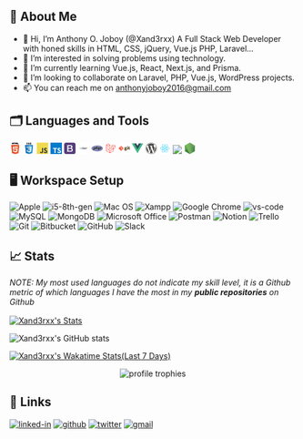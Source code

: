 ## 🚀 About Me

- 👋 Hi, I’m Anthony O. Joboy (@Xand3rxx) A Full Stack Web Developer with honed skills in HTML, CSS, jQuery, Vue.js PHP, Laravel...
- 👀 I’m interested in solving problems using technology.
- 🌱 I’m currently learning Vue.js, React, Next.js, and Prisma.
- 💞️ I’m looking to collaborate on Laravel, PHP, Vue.js, WordPress projects.
- 📫 You can reach me on anthonyjoboy2016@gmail.com

## 🗂️ Languages and Tools

<code><img height="20" src="https://raw.githubusercontent.com/github/explore/80688e429a7d4ef2fca1e82350fe8e3517d3494d/topics/html/html.png"></code>
<code><img height="20" src="https://raw.githubusercontent.com/github/explore/80688e429a7d4ef2fca1e82350fe8e3517d3494d/topics/css/css.png"></code>
<code><img height="20" src="https://raw.githubusercontent.com/github/explore/80688e429a7d4ef2fca1e82350fe8e3517d3494d/topics/javascript/javascript.png"></code>
<code><img height="20" src="https://raw.githubusercontent.com/github/explore/80688e429a7d4ef2fca1e82350fe8e3517d3494d/topics/typescript/typescript.png"></code>
<code><img height="20" src="https://raw.githubusercontent.com/github/explore/80688e429a7d4ef2fca1e82350fe8e3517d3494d/topics/bootstrap/bootstrap.png"></code>
<code><img height="20" src="https://raw.githubusercontent.com/github/explore/80688e429a7d4ef2fca1e82350fe8e3517d3494d/topics/jquery/jquery.png"></code>
<code><img height="20" src="https://raw.githubusercontent.com/github/explore/80688e429a7d4ef2fca1e82350fe8e3517d3494d/topics/php/php.png"></code>
<code><img height="20" src="https://raw.githubusercontent.com/github/explore/80688e429a7d4ef2fca1e82350fe8e3517d3494d/topics/laravel/laravel.png"></code>
<code><img height="20" src="https://raw.githubusercontent.com/github/explore/80688e429a7d4ef2fca1e82350fe8e3517d3494d/topics/git/git.png"></code>
<code><img height="20" src="https://raw.githubusercontent.com/github/explore/80688e429a7d4ef2fca1e82350fe8e3517d3494d/topics/vue/vue.png"></code>
<code><img height="20" src="https://raw.githubusercontent.com/github/explore/80688e429a7d4ef2fca1e82350fe8e3517d3494d/topics/wordpress/wordpress.png"></code>
<code><img height="20" src="https://raw.githubusercontent.com/github/explore/80688e429a7d4ef2fca1e82350fe8e3517d3494d/topics/react/react.png"></code>
<code><img height="20" src="https://raw.githubusercontent.com/github/explore/80688e429a7d4ef2fca1e82350fe8e3517d3494d/topics/next/next.png"></code>
<code><img height="20" src="https://raw.githubusercontent.com/github/explore/80688e429a7d4ef2fca1e82350fe8e3517d3494d/topics/nodejs/nodejs.png"></code>

## 🖥️ Workspace Setup

![Apple](https://img.shields.io/badge/Apple-%23000000.svg?style=for-the-badge&logo=apple&logoColor=white)
![i5-8th-gen](https://img.shields.io/badge/Intel-Core_i5_8th-0071C5?style=for-the-badge&logo=intel&logoColor=white)
![Mac OS](https://img.shields.io/badge/mac%20os-000000?style=for-the-badge&logo=macos&logoColor=F0F0F0)
![Xampp](https://img.shields.io/badge/Xampp-F37623?style=for-the-badge&logo=xampp&logoColor=white)
![Google Chrome](https://img.shields.io/badge/Google%20Chrome-4285F4?style=for-the-badge&logo=GoogleChrome&logoColor=white)
![vs-code](https://img.shields.io/badge/VS_Code-007ACC?style=for-the-badge&logo=Visual-Studio-Code&logoColor=white)
![MySQL](https://img.shields.io/badge/mysql-%2300f.svg?style=for-the-badge&logo=mysql&logoColor=white)
![MongoDB](https://img.shields.io/badge/MongoDB-%234ea94b.svg?style=for-the-badge&logo=mongodb&logoColor=white)
![Microsoft Office](https://img.shields.io/badge/Microsoft_Office-D83B01?style=for-the-badge&logo=microsoft-office&logoColor=white)
![Postman](https://img.shields.io/badge/Postman-FF6C37?style=for-the-badge&logo=postman&logoColor=white)
![Notion](https://img.shields.io/badge/Notion-%23000000.svg?style=for-the-badge&logo=notion&logoColor=white)
![Trello](https://img.shields.io/badge/Trello-%23026AA7.svg?style=for-the-badge&logo=Trello&logoColor=white)
![Git](https://img.shields.io/badge/git-%23F05033.svg?style=for-the-badge&logo=git&logoColor=white)
![Bitbucket](https://img.shields.io/badge/bitbucket-%230047B3.svg?style=for-the-badge&logo=bitbucket&logoColor=white)
![GitHub](https://img.shields.io/badge/github-%23121011.svg?style=for-the-badge&logo=github&logoColor=white)
![Slack](https://img.shields.io/badge/Slack-4A154B?style=for-the-badge&logo=slack&logoColor=white)
<!-- ![MariaDB](https://img.shields.io/badge/MariaDB-003545?style=for-the-badge&logo=mariadb&logoColor=white) -->
<!-- ![macos-monterey](https://img.shields.io/badge/macos-monterey?style=for-the-badge&logo=macos&logoColor=white) -->
## 📈 Stats
*NOTE: My most used languages do not indicate my skill level, it is a Github metric of which languages I have the most in my __**public repositories**__ on Github*

<a href="#">
  <img align="center" src="https://github-readme-stats.vercel.app/api/top-langs/?username=Xand3rxx&layout=compact&bg_color=0,232526,414345&icon_color=ffffff&title_color=ffffff&text_color=ffffff&line_height=30&v=5" alt="Xand3rxx's Stats" />
</a>

![Xand3rxx's GitHub stats](https://github-readme-stats.vercel.app/api?username=Xand3rxx&show_icons=true&theme=radical)

[![Xand3rxx's Wakatime Stats(Last 7 Days)](https://github-readme-stats.vercel.app/api/wakatime?username=Xand3rx&layout=compact)](https://wakatime.com/@Xand3rx)

<div align="center">
    <img src="https://github-profile-trophy.vercel.app/?username=Xand3rxx&row=1&column=6&margin-h=8&theme=darkhub&count_private=true&margin-w=15&no-frame=true" alt="profile trophies" />
    <br />
</div>

## 🔗 Links

[![linked-in](https://img.shields.io/badge/Linked_In-0077B5?style=for-the-badge&logo=LinkedIn&logoColor=white)](https://www.linkedin.com/in/anthony-joboy-aa4b16181/)
[![github](https://img.shields.io/badge/GitHub-000000?style=for-the-badge&logo=GitHub&logoColor=white)](https://github.com/Xand3rxx/)
[![twitter](https://img.shields.io/badge/Twitter-1DA1F2?style=for-the-badge&logo=twitter&logoColor=white)](https://twitter.com/xandapex/)
[![gmail](https://img.shields.io/badge/Gmail-D14836?style=for-the-badge&logo=Gmail&logoColor=white)](mailto:https://mail.google.com/mail/u/?authuser=anthonyjoboy2016@gmail.com)

<!---
Xand3rxx/Xand3rxx is a ✨ special ✨ repository because its `README.md` (this file) appears on your GitHub profile.
You can click the Preview link to take a look at your changes.
--->
